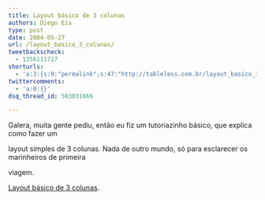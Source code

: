```yaml
---
title: Layout básico de 3 colunas
authors: Diego Eis
type: post
date: 2004-05-27
url: /layout_basico_3_colunas/
tweetbackscheck:
  - 1356111727
shorturls:
  - 'a:3:{s:9:"permalink";s:47:"http://tableless.com.br/layout_basico_3_colunas";s:7:"tinyurl";s:26:"http://tinyurl.com/3rabfrg";s:4:"isgd";s:19:"http://is.gd/YvsqNb";}'
twittercomments:
  - 'a:0:{}'
dsq_thread_id: 503031666

---
```

Galera, muita gente pediu, então eu fiz um tutoriazinho básico, que explica como fazer um
  
layout simples de 3 colunas. Nada de outro mundo, só para esclarecer os marinheiros de primeira
  
viagem.
          
[Layout básico de 3 colunas][1].

 [1]: http://tableless.com.br/estudo/3colunas/